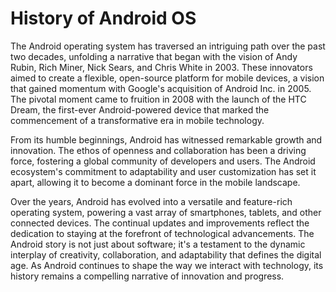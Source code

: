 # History of Android OS

The Android operating system has traversed an intriguing path over the past two decades, unfolding a narrative that began with the vision of Andy Rubin, 
Rich Miner, Nick Sears, and Chris White in 2003. These innovators aimed to create a flexible, open-source platform for mobile devices, a vision that gained 
momentum with Google's acquisition of Android Inc. in 2005. The pivotal moment came to fruition in 2008 with the launch of the HTC Dream, the first-ever 
Android-powered device that marked the commencement of a transformative era in mobile technology.

From its humble beginnings, Android has witnessed remarkable growth and innovation. The ethos of openness and collaboration has been a driving force, 
fostering a global community of developers and users. The Android ecosystem's commitment to adaptability and user customization has set it apart, allowing 
it to become a dominant force in the mobile landscape.

Over the years, Android has evolved into a versatile and feature-rich operating system, powering a vast array of smartphones, tablets, and other connected devices. 
The continual updates and improvements reflect the dedication to staying at the forefront of technological advancements. The Android story is not just about software; 
it's a testament to the dynamic interplay of creativity, collaboration, and adaptability that defines the digital age. As Android continues to shape the way 
we interact with technology, its history remains a compelling narrative of innovation and progress.



